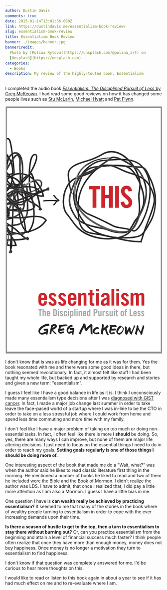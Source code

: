 ```yaml
---
author: Dustin Davis
comments: true
date: 2015-01-14T13:01:36.000Z
link: https://dustindavis.me/essentialism-book-review/
slug: essentialism-book-review
title: Essentialism Book Review
banner: ./images/banner.jpg
bannerCredit:
  Photo by [Polina Rytova](https://unsplash.com/@polina_art) on
  [Unsplash](https://unsplash.com)
categories:
  - Books
description: My review of the highly-touted book, Essentialism
---
```


I completed the audio book
[_Essentialism: The Disciplined Pursuit of Less_ by Greg McKeown](http://amzn.to/150TWhb).
I had read some good reviews on how it has changed some people lives such as
[Stu McLarin](http://stu.me/sell-my-business/),
[Michael Hyatt](http://michaelhyatt.com/essentialism.html) and
[Pat Flynn](http://www.smartpassiveincome.com/5-books-from-2014/).

![Essentialism](./images/essentialism.jpg)

I don't know that is was as life changing for me as it was for them. Yes the
book resonated with me and there were some good ideas in there, but nothing
seemed revolutionary. In fact, it almost felt like stuff I had been taught my
whole life, but backed up and supported by research and stories and given a new
term: "essentialism".

I guess I feel like I have a good balance in life as it is. I think I
unconsciously made many essentialism type decisions after I was
[diagnosed with GIST cancer](http://www.davisvillage.com/my-cancer.html). In
fact, I made a major job change last summer in order to take leave the
face-paced world of a startup where I was in-line to be the CTO in order to take
on a less stressful job where I could work from home and spend less time
commuting and more time with my family.

I don't feel like I have a major problem of taking on too much or doing
non-essential tasks. In fact, I often feel like there is more I **should** be
doing. So, yes, there are many ways I can improve, but none of them are major
life altering decisions. I just need to focus on the essential things I need to
do in order to reach my goals. **Setting goals regularly is one of those things
I should be doing more of.**

One interesting aspect of the book that made me do a "Wait, what?" was when the
author said he likes to read classic literature first thing in the morning. He
mentioned a number of books he liked to read and two of them he included were
the Bible and the [Book of Mormon](http://www.mormon.org/free-book-of-mormon). I
didn't realize the author was LDS. I have to admit, that once I realized that, I
did pay a little more attention as I am also a Mormon. I guess I have a little
bias in me.

One question I have is **can wealth really be achieved by practicing
essentialism?** It seemed to me that many of the stories in the book where of
wealthy people turning to essentialism in order to cope with the ever increasing
demands upon their time.

**Is there a season of hustle to get to the top, then a turn to essentialism to
stay there without burning out?** Or, can you practice essentialism from the
beginning and attain a level of financial success much faster? I think people
often realize that once they have more than enough money, money does not buy
happiness. Once money is no longer a motivation they turn to essentialism to
find happiness.

I don't know if that question was completely answered for me. I'd be curious to
hear more thoughts on this.

I would like to read or listen to this book again in about a year to see if it
has had much effect on me and to re-evaluate where I am.
